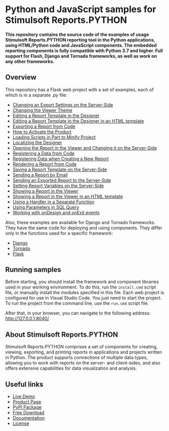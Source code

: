 # Python and JavaScript samples for Stimulsoft Reports.PYTHON

#### This repository contains the source code of the examples of usage Stimulsoft Reports.PYTHON reporting tool in the Python applications, using HTML/Python code and JavaScript components. The embedded reporting components is fully compatible with Python 3.7 and higher. Full support for Flash, Django and Tornado frameworks, as well as work on any other frameworks.

## Overview
This repository has a Flask web project with a set of examples, each of which is in a separate .py file:
* [Changing an Export Settings on the Server-Side](https://github.com/stimulsoft/Samples-Reports.Python/blob/main/Flask/views/Changing_an_Export_Settings_on_the_Server_Side.py)
* [Changing the Viewer Theme](https://github.com/stimulsoft/Samples-Reports.Python/blob/main/Flask/Changing_the_Viewer_Theme.py)
* [Editing a Report Template in the Designer](https://github.com/stimulsoft/Samples-Reports.Python/blob/main/Flask/views/Editing_a_Report_Template_in_the_Designer.py)
* [Editing a Report Template in the Designer in an HTML template](https://github.com/stimulsoft/Samples-Reports.Python/blob/main/Flask/views/Editing_a_Report_Template_in_the_Designer_in_an_HTML_template.py)
* [Exporting a Report from Code](https://github.com/stimulsoft/Samples-Reports.Python/blob/main/Flask/views/Exporting_a_Report_from_Code.py)
* [How to Activate the Product](https://github.com/stimulsoft/Samples-Reports.Python/blob/main/Flask/views/How_to_Activate_the_Product.py)
* [Loading Scripts in Part to Minify Project](https://github.com/stimulsoft/Samples-Reports.Python/blob/main/Flask/views/Loading_Scripts_in_Part_to_Minify_Project.py)
* [Localizing the Designer](https://github.com/stimulsoft/Samples-Reports.Python/blob/main/Flask/views/Localizing_the_Designer.py)
* [Opening the Report in the Viewer and Changing it on the Server-Side](https://github.com/stimulsoft/Samples-Reports.Python/blob/main/Flask/views/Opening_the_Report_in_the_Viewer_and_Changing_it_on_the_Server_Side.py)
* [Registering a Data from Code](https://github.com/stimulsoft/Samples-Reports.Python/blob/main/Flask/views/Registering_a_Data_from_Code.py)
* [Registering Data when Creating a New Report](https://github.com/stimulsoft/Samples-Reports.Python/blob/main/Flask/views/Registering_Data_when_Creating_a_New_Report.py)
* [Rendering a Report from Code](https://github.com/stimulsoft/Samples-Reports.Python/blob/main/Flask/views/Rendering_a_Report_from_Code.py)
* [Saving a Report Template on the Server-Side](https://github.com/stimulsoft/Samples-Reports.Python/blob/main/Flask/views/Saving_a_Report_Template_on_the_Server_Side.py)
* [Sending a Report by Email](https://github.com/stimulsoft/Samples-Reports.Python/blob/main/Flask/views/Sending_a_Report_by_Email.py)
* [Sending an Exported Report to the Server-Side](https://github.com/stimulsoft/Samples-Reports.Python/blob/main/Flask/views/Sending_an_Exported_Report_to_the_Server_Side.py)
* [Setting Report Variables on the Server-Side](https://github.com/stimulsoft/Samples-Reports.Python/blob/main/Flask/views/Setting_Report_Variables_on_the_Server_Side.py)
* [Showing a Report in the Viewer](https://github.com/stimulsoft/Samples-Reports.Python/blob/main/Flask/views/Showing_a_Report_in_the_Viewer.py)
* [Showing a Report in the Viewer in an HTML template](https://github.com/stimulsoft/Samples-Reports.Python/blob/main/Flask/views/Showing_a_Report_in_the_Viewer_in_an_HTML_template.py)
* [Using a Handler in a Separate Function](https://github.com/stimulsoft/Samples-Reports.Python/blob/main/Flask/views/Using_a_Handler_in_a_Separate_Function.py)
* [Using Parameters in SQL Query](https://github.com/stimulsoft/Samples-Reports.Python/blob/main/Flask/views/Using_Parameters_in_SQL_Query.py)
* [Working with onDesign and onExit events](https://github.com/stimulsoft/Samples-Reports.Python/blob/main/Flask/views/Working_with_onDesign_and_onExit_events.py)

Also, these examples are available for Django and Tornado frameworks. They have the same code for deploying and using components. They differ only in the functions used for a specific framework:

* [Django](https://github.com/stimulsoft/Samples-Reports.Python/tree/main/Django)
* [Tornado](https://github.com/stimulsoft/Samples-Reports.Python/tree/main/Tornado)
* [Flask](https://github.com/stimulsoft/Samples-Reports.Python/tree/main/Flask)


## Running samples
Before starting, you should install the framework and component libraries used in your working environment. To do this, run the `install.cmd` script file, or manually install the modules specified in this file. Each web project is configured for use in Visual Studio Code. You just need to start the project. To run the project from the command line, use the `run.cmd` script file.

After that, in your browser, you can navigate to the following address:  
http://127.0.0.1:8040/

## About Stimulsoft Reports.PYTHON
Stimulsoft Reports.PYTHON comprises a set of components for creating, viewing, exporting, and printing reports in applications and projects written in Python. The product supports connections of multiple data types, allowing you to work with reports on the server- and client-sides, and also offers extensive capabilities for data visualization and analysis.

## Useful links
* [Live Demo](http://demo.stimulsoft.com/#Js)
* [Product Page](https://www.stimulsoft.com/en/products/reports-python)
* [PyPI Package](https://pypi.org/project/stimulsoft-reports)
* [Free Download](https://www.stimulsoft.com/en/downloads)
* [Documentation](https://www.stimulsoft.com/en/documentation/online/programming-manual/reports_and_dashboards_for_python.htm)
* [License](LICENSE.md)
